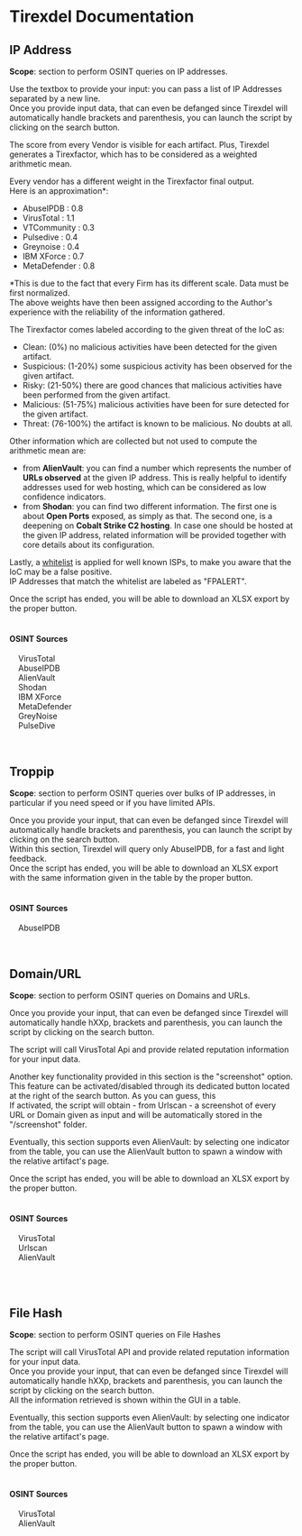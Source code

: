 # Tirexdel Documentation
## IP Address
**Scope**: section to perform OSINT queries on IP addresses. <br />

Use the textbox to provide your input: you can pass a list of IP Addresses separated by a new line. <br />
Once you provide input data, that can even be defanged since Tirexdel will automatically handle brackets and parenthesis, you can launch the script by clicking on the search button. <br />

The score from every Vendor is visible for each artifact. Plus, Tirexdel generates a Tirexfactor, which has to be considered as a weighted arithmetic mean. <br />

Every vendor has a different weight in the Tirexfactor final output. <br />
Here is an approximation*: <br />

- AbuseIPDB : 0.8
- VirusTotal : 1.1
- VTCommunity : 0.3
- Pulsedive : 0.4
- Greynoise : 0.4
- IBM XForce : 0.7
- MetaDefender : 0.8

*This is due to the fact that every Firm has its different scale. Data must be first normalized. <br />
The above weights have then been assigned according to the Author's experience with the reliability of the information gathered. <br />


The Tirexfactor comes labeled according to the given threat of the IoC as: <br />

- Clean: (0%) no malicious activities have been detected for the given artifact. <br />
- Suspicious: (1-20%) some suspicious activity has been observed for the given artifact. <br />
- Risky: (21-50%) there are good chances that malicious activities have been performed from the given artifact. <br />
- Malicious: (51-75%) malicious activities have been for sure detected for the given artifact. <br />
- Threat: (76-100%) the artifact is known to be malicious. No doubts at all. <br />

Other information which are collected but not used to compute the arithmetic mean are: <br />
- from **AlienVault**: you can find a number which represents the number of **URLs observed** at the given IP address. This is really helpful to identify addresses used for web hosting, which can be considered as low confidence indicators.
- from **Shodan**: you can find two different information. The first one is about **Open Ports** exposed, as simply as that. The second one, is a deepening on **Cobalt Strike C2 hosting**. In case one should be hosted at the given IP address, related information will be provided together with core details about its configuration.

Lastly, a [whitelist](https://github.com/L-for-Lanciz/Tirexdel/blob/main/whitelist.ini) is applied for well known ISPs, to make you aware that the IoC may be a false positive. <br />
IP Addresses that match the whitelist are labeled as "FPALERT". <br />

Once the script has ended, you will be able to download an XLSX export by the proper button. <br />
&nbsp;

#### OSINT Sources
&nbsp;&nbsp;&nbsp;&nbsp;VirusTotal <br />
&nbsp;&nbsp;&nbsp;&nbsp;AbuseIPDB <br />
&nbsp;&nbsp;&nbsp;&nbsp;AlienVault <br />
&nbsp;&nbsp;&nbsp;&nbsp;Shodan <br />
&nbsp;&nbsp;&nbsp;&nbsp;IBM XForce <br />
&nbsp;&nbsp;&nbsp;&nbsp;MetaDefender <br />
&nbsp;&nbsp;&nbsp;&nbsp;GreyNoise <br />
&nbsp;&nbsp;&nbsp;&nbsp;PulseDive <br />

&nbsp;

## Troppip
**Scope**: section to perform OSINT queries over bulks of IP addresses, in particular if you need speed or if you have limited APIs. <br />

Once you provide your input, that can even be defanged since Tirexdel will automatically handle brackets and parenthesis, you can launch the script by clicking on the search button. <br />
Within this section, Tirexdel will query only AbuseIPDB, for a fast and light feedback. <br />
Once the script has ended, you will be able to download an XLSX export with the same information given in the table by the proper button. <br />
&nbsp;

#### OSINT Sources
&nbsp;&nbsp;&nbsp;&nbsp;AbuseIPDB <br />

&nbsp;

## Domain/URL
**Scope**: section to perform OSINT queries on Domains and URLs. <br />

Once you provide your input, that can even be defanged since Tirexdel will automatically handle hXXp, brackets and parenthesis, you can launch the script by clicking on the search button. <br />

The script will call VirusTotal Api and provide related reputation information for your input data. <br />

Another key functionality provided in this section is the "screenshot" option. <br />
This feature can be activated/disabled through its dedicated button located at the right of the search button. As you can guess, this <br />
If activated, the script will obtain - from Urlscan - a screenshot of every URL or Domain given as input and will be automatically stored in the "/screenshot" folder. <br />

Eventually, this section supports even AlienVault: by selecting one indicator from the table, you can use the AlienVault button to spawn a window with the relative artifact's page. <br />

Once the script has ended, you will be able to download an XLSX export by the proper button. <br />
&nbsp;

#### OSINT Sources
&nbsp;&nbsp;&nbsp;&nbsp;VirusTotal <br />
&nbsp;&nbsp;&nbsp;&nbsp;Urlscan <br />
&nbsp;&nbsp;&nbsp;&nbsp;AlienVault <br />
&nbsp;

&nbsp;

## File Hash
**Scope**: section to perform OSINT queries on File Hashes <br />

The script will call VirusTotal API and provide related reputation information for your input data. <br />
Once you provide your input, that can even be defanged since Tirexdel will automatically handle hXXp, brackets and parenthesis, you can launch the script by clicking on the search button. <br />
All the information retrieved is shown within the GUI in a table. <br />

Eventually, this section supports even AlienVault: by selecting one indicator from the table, you can use the AlienVault button to spawn a window with the relative artifact's page. <br />

Once the script has ended, you will be able to download an XLSX export by the proper button. <br />
&nbsp;

#### OSINT Sources
&nbsp;&nbsp;&nbsp;&nbsp;VirusTotal <br />
&nbsp;&nbsp;&nbsp;&nbsp;AlienVault <br />
&nbsp;
